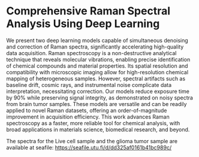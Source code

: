 # Comprehensive Raman Spectral Analysis Using Deep Learning
We present two deep learning models capable of simultaneous denoising and correction of Raman spectra, significantly accelerating high-quality data acquisition. Raman spectroscopy is a non-destructive analytical technique that reveals molecular vibrations, enabling precise identification of chemical compounds and material properties. Its spatial resolution and compatibility with microscopic imaging allow for high-resolution chemical mapping of heterogeneous samples. However, spectral artifacts such as baseline drift, cosmic rays, and instrumental noise complicate data interpretation, necessitating correction. Our models reduce exposure time by 90\%  while preserving signal integrity, as demonstrated on noisy spectra from brain tumor samples. These models are versatile and can be readily applied to novel Raman datasets, offering an order-of-magnitude improvement in acquisition efficiency. This work advances Raman spectroscopy as a faster, more reliable tool for chemical analysis, with broad applications in materials science, biomedical research, and beyond.

The spectra for the Live cell sample and the glioma tumor sample are available at seafile: https://seafile.utu.fi/d/dd325af0161b41bc989c/

